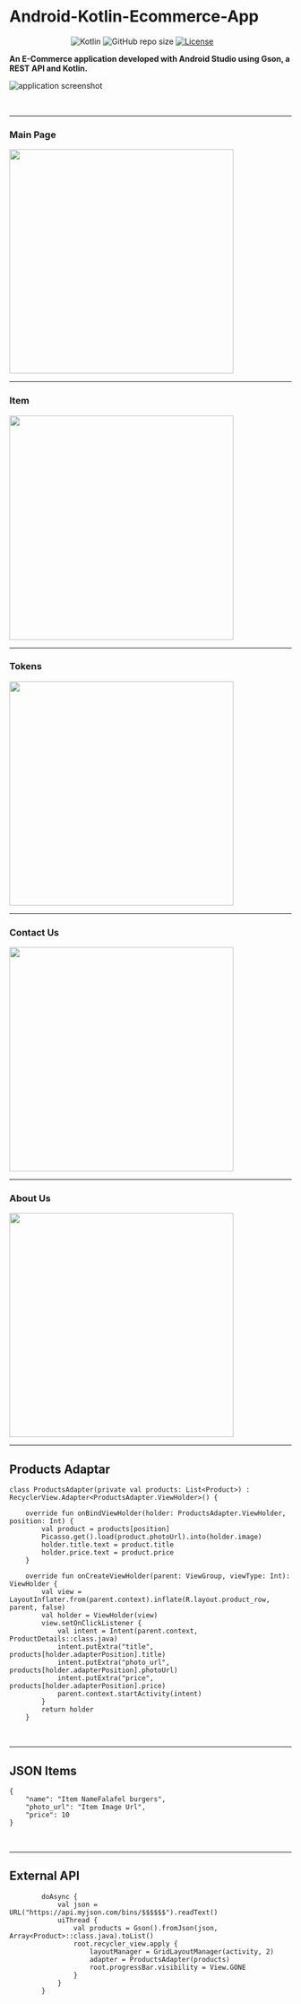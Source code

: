 # Android-Kotlin-Ecommerce-App

&nbsp;&nbsp;&nbsp;&nbsp;&nbsp;&nbsp;&nbsp;&nbsp;&nbsp;&nbsp;&nbsp;&nbsp;&nbsp;
&nbsp;&nbsp;&nbsp;&nbsp;&nbsp;&nbsp;&nbsp;&nbsp;&nbsp;&nbsp;&nbsp;&nbsp;&nbsp;
![Kotlin](https://img.shields.io/badge/kotlin-1.3.21-blue)
![GitHub repo size](https://img.shields.io/badge/repo%20size-43.9MB-blue)
[![License](https://img.shields.io/badge/license-MIT-blue.svg)](https://opensource.org/licenses/MIT)

<b>An E-Commerce application developed with Android Studio using Gson, a REST API and Kotlin.</b>
<br>

![application screenshot](mealdealgif.gif)

<br>

---

### Main Page
<img src="mainpage.png" width=400>

<br>

---

### Item 
<img src="item.png" width=400>

<br>

---

### Tokens 
<img src="tokens.png" width=400>

<br>

---

### Contact Us 
<img src="contactus.png" width=400>

<br>

---

### About Us 
<img src="aboutus.png" width=400>

<br>

---

## Products Adaptar
```
class ProductsAdapter(private val products: List<Product>) : RecyclerView.Adapter<ProductsAdapter.ViewHolder>() {

    override fun onBindViewHolder(holder: ProductsAdapter.ViewHolder, position: Int) {
        val product = products[position]
        Picasso.get().load(product.photoUrl).into(holder.image)
        holder.title.text = product.title
        holder.price.text = product.price
    }

    override fun onCreateViewHolder(parent: ViewGroup, viewType: Int): ViewHolder {
        val view = LayoutInflater.from(parent.context).inflate(R.layout.product_row, parent, false)
        val holder = ViewHolder(view)
        view.setOnClickListener {
            val intent = Intent(parent.context, ProductDetails::class.java)
            intent.putExtra("title", products[holder.adapterPosition].title)
            intent.putExtra("photo_url", products[holder.adapterPosition].photoUrl)
            intent.putExtra("price", products[holder.adapterPosition].price)
            parent.context.startActivity(intent)
        }
        return holder
    }
```

<br>

---

## JSON Items
```
{
	"name": "Item NameFalafel burgers",
	"photo_url": "Item Image Url",
	"price": 10
}
```

<br>

---

## External API
```
        doAsync {
            val json = URL("https://api.myjson.com/bins/$$$$$$").readText()
            uiThread {
                val products = Gson().fromJson(json, Array<Product>::class.java).toList()
                root.recycler_view.apply {
                    layoutManager = GridLayoutManager(activity, 2)
                    adapter = ProductsAdapter(products)
                    root.progressBar.visibility = View.GONE
                }
            }
        }
```


